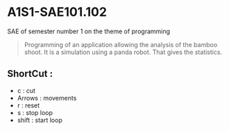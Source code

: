 # A1S1-SAE101.102

SAE of semester number 1 on the theme of programming
> Programming of an application allowing the analysis of the bamboo shoot. It is a simulation using a panda robot. That gives the statistics.</br>

## __ShortCut :__
 - c : cut
 - Arrows : movements
 - r : reset
 - s : stop loop
 - shift : start loop
